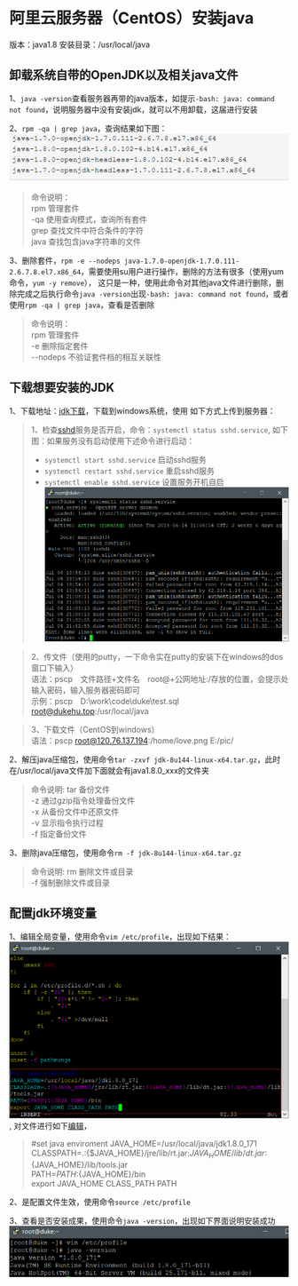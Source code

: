 # 阿里云服务器（CentOS）安装java

版本：java1.8 安装目录：/usr/local/java

## 卸载系统自带的OpenJDK以及相关java文件

1、`java -version`查看服务器再带的java版本，如提示`-bash: java: command not found`，说明服务器中没有安装jdk，就可以不用卸载，这届进行安装

2、`rpm -qa | grep java`，查询结果如下图：
![Image text](https://raw.githubusercontent.com/dukehu/notes/master/img/centos_java_install_01.png)
> 命令说明：  
> rpm 管理套件  
> -qa 使用查询模式，查询所有套件  
> grep 查找文件中符合条件的字符  
> java 查找包含java字符串的文件

3、删除套件，`rpm -e --nodeps java-1.7.0-openjdk-1.7.0.111-2.6.7.8.el7.x86_64`，需要使用su用户进行操作，删除的方法有很多（使用yum命令，`yum -y remove`），
这只是一种，使用此命令对其他java文件进行删除，删除完成之后执行命令`java -version`出现`-bash: java: command not found`，或者
使用`rpm -qa | grep java`，查看是否删除
> 命令说明：  
> rpm 管理套件  
> -e 删除指定套件  
> --nodeps 不验证套件档的相互关联性


## 下载想要安装的JDK

1、下载地址：[jdk下载](http://www.oracle.com/technetwork/java/javase/downloads/jdk8-downloads-2133151.html)，下载到windows系统，使用
如下方式上传到服务器：
> 1、检查[sshd](https://blog.csdn.net/csl_compy/article/details/54965320)服务是否开启，命令：`systemctl status sshd.service`,
> 如下图：如果服务没有启动使用下述命令进行启动：  
> * `systemctl start sshd.service` 启动sshd服务  
> * `systemctl restart sshd.service` 重启sshd服务
> * `systemctl enable sshd.service`  设置服务开机自启![Image_text](https://raw.githubusercontent.com/dukehu/notes/master/img/centos_java_install_02.png)
       
> 2、传文件（使用的putty，一下命令实在putty的安装下在windows的dos窗口下输入）  
> 语法：pscp　文件路径+文件名　root@+公网地址:/存放的位置，会提示处输入密码，输入服务器密码即可  
> 示例：pscp　D:\work\code\duke\test.sql　root@dukehu.top:/usr/local/java  

> 3、下载文件（CentOS到windows）  
> 语法：pscp root@120.76.137.194:/home/love.png E:/pic/

2、解压java压缩包，使用命令`tar -zxvf jdk-8u144-linux-x64.tar.gz`，此时在/usr/local/java文件加下面就会有java1.8.0_xxx的文件夹
> 命令说明:
> tar 备份文件  
> -z 通过gzip指令处理备份文件  
> -x 从备份文件中还原文件  
> -v 显示指令执行过程  
> -f 指定备份文件

3、删除java压缩包，使用命令`rm -f jdk-8u144-linux-x64.tar.gz`
> 命令说明:
> rm 删除文件或目录  
> -f 强制删除文件或目录

## 配置jdk环境变量

1、编辑全局变量，使用命令`vim /etc/profile`，出现如下结果：![Image_text](https://raw.githubusercontent.com/dukehu/notes/master/img/centos_java_install_03.png),
对文件进行如下[编辑]()，
> #set java enviroment 
> JAVA_HOME=/usr/local/java/jdk1.8.0_171  
> CLASSPATH=.:{$JAVA_HOME}/jre/lib/rt.jar:${JAVA_HOME}/lib/dt.jar:${JAVA_HOME}/lib/tools.jar  
> PATH=$PATH:${JAVA_HOME}/bin  
> export JAVA_HOME CLASS_PATH PATH  

2、是配置文件生效，使用命令`source /etc/profile`

3、查看是否安装成果，使用命令`java -version`，出现如下界面说明安装成功![Image_text](https://raw.githubusercontent.com/dukehu/notes/master/img/centos_java_install_04.png)
